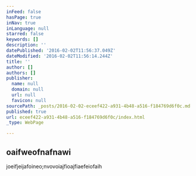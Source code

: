 ```yaml
---
inFeed: false
hasPage: true
inNav: true
inLanguage: null
starred: false
keywords: []
description: ''
datePublished: '2016-02-02T11:56:37.049Z'
dateModified: '2016-02-02T11:56:14.244Z'
title: ''
author: []
authors: []
publisher:
  name: null
  domain: null
  url: null
  favicon: null
sourcePath: _posts/2016-02-02-eceef422-a931-4b48-a516-f184769d6f0c.md
published: true
url: eceef422-a931-4b48-a516-f184769d6f0c/index.html
_type: WebPage

---
```

## oaifweofnafnawi

joeifjeijafoineo;nvovoiajfioajfiaefeiofaih